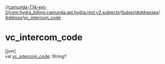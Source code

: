 //[camunda-7.14-ext-2](../../../../index.md)/[com.hydra_billing.camunda.api.hydra.rest.v2.subjects](../../index.md)/[SubjectAddresses](../index.md)/[Address](index.md)/[vc_intercom_code](vc_intercom_code.md)

# vc_intercom_code

[jvm]\
val [vc_intercom_code](vc_intercom_code.md): String?
